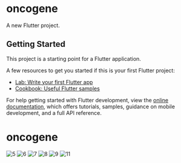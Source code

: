 # oncogene

A new Flutter project.

## Getting Started

This project is a starting point for a Flutter application.

A few resources to get you started if this is your first Flutter project:

- [Lab: Write your first Flutter app](https://docs.flutter.dev/get-started/codelab)
- [Cookbook: Useful Flutter samples](https://docs.flutter.dev/cookbook)

For help getting started with Flutter development, view the
[online documentation](https://docs.flutter.dev/), which offers tutorials,
samples, guidance on mobile development, and a full API reference.
# oncogene
![5](https://github.com/strivepawan/oncogene/assets/120893788/525cbb81-f4ba-48b2-b857-9460da8d31a6)
![6](https://github.com/strivepawan/oncogene/assets/120893788/c8f7e43d-04bd-47fa-8214-300bfa2b57bc)
![7](https://github.com/strivepawan/oncogene/assets/120893788/0940eb8b-6ba4-4e2c-8cb7-dd37a50099d7)
![8](https://github.com/strivepawan/oncogene/assets/120893788/dca88e99-5b40-4b48-bcb8-899697e0f9c4)
![9](https://github.com/strivepawan/oncogene/assets/120893788/0cd54eeb-9919-454f-b2c2-8aca6d7339c1)
![11](https://github.com/strivepawan/oncogene/assets/120893788/52a5e4fe-4177-4cde-b3a3-81df01a443e0)
